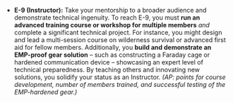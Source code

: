- **E-9 (Instructor):** Take your mentorship to a broader audience and demonstrate technical ingenuity. To reach E-9, you must **run an advanced training course or workshop for multiple members** _and_ complete a significant technical project. For instance, you might design and lead a multi-session course on wilderness survival or advanced first aid for fellow members. Additionally, you **build and demonstrate an EMP-proof gear solution** – such as constructing a Faraday cage or hardened communication device – showcasing an expert level of technical preparedness. By teaching others and innovating new solutions, you solidify your status as an Instructor. _(AP: points for course development, number of members trained, and successful testing of the EMP-hardened gear.)_